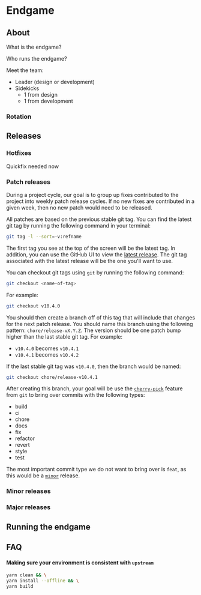 # Endgame

## About

What is the endgame?

Who runs the endgame?

Meet the team:

- Leader (design or development)
- Sidekicks
  - 1 from design
  - 1 from development
  
### Rotation

## Releases

### Hotfixes

Quickfix needed now

### Patch releases

During a project cycle, our goal is to group up fixes contributed to the project into weekly patch release cycles. If no new fixes are contributed in a given week, then no new patch would need to be released.

All patches are based on the previous stable git tag. You can find the latest git tag by running the following command in your terminal:

```bash
git tag -l --sort=-v:refname
```

The first tag you see at the top of the screen will be the latest tag. In addition, you can use the GitHub UI to view the [latest release](https://github.com/carbon-design-system/carbon/releases/latest). The git tag associated with the latest release will be the one you'll want to use.

You can checkout git tags using `git` by running the following command:

```bash
git checkout <name-of-tag>
```

For example:

```bash
git checkout v10.4.0
```

You should then create a branch off of this tag that will include that changes for the next patch release. You should name this branch using the following pattern: `chore/release-vX.Y.Z`. The version should be one patch bump higher than the last stable git tag. For example:

- `v10.4.0` becomes `v10.4.1`
- `v10.4.1` becomes `v10.4.2`

If the last stable git tag was `v10.4.0`, then the branch would be named:

```bash
git checkout chore/release-v10.4.1
```

After creating this branch, your goal will be use the [`cherry-pick`](https://git-scm.com/docs/git-cherry-pick) feature from `git` to bring over commits with the following types:

- build
- ci
- chore
- docs
- fix
- refactor
- revert
- style
- test

The most important commit type we do not want to bring over is `feat`, as this would be a [`minor`](#minor-releases) release.

### Minor releases

### Major releases 

## Running the endgame

## FAQ

#### Making sure your environment is consistent with `upstream`

```bash
yarn clean && \
yarn install --offline && \
yarn build
```
